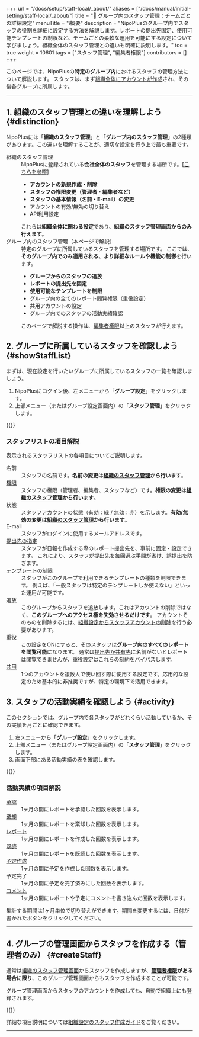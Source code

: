 +++
url = "/docs/setup/staff-local/_about/"
aliases = ["/docs/manual/initial-setting/staff-local/_about/"]
title = "🔑 グループ内のスタッフ管理：チームごとの詳細設定"
menuTitle = "ℹ️概要"
description = "NipoPlusのグループ内でスタッフの役割を詳細に設定する方法を解説します。レポートの提出先固定、使用可能テンプレートの制限など、チームごとの柔軟な運用を可能にする設定について学びましょう。組織全体のスタッフ管理との違いも明確に説明します。"
toc = true
weight = 10601
tags = ["スタッフ管理", "編集者権限"]
contributors = []
+++

このページでは、NipoPlusの**特定のグループ内**におけるスタッフの管理方法について解説します。
スタッフは、まず[組織全体にアカウントが作成](/docs/setup/staff-global/make/)され、その後各グループに所属します。

---

## 1. 組織のスタッフ管理との違いを理解しよう {#distinction}

NipoPlusには「**組織のスタッフ管理**」と「**グループ内のスタッフ管理**」の2種類があります。この違いを理解することが、適切な設定を行う上で最も重要です。

<dl class="basic">
<dt>組織のスタッフ管理</dt>
<dd>
    NipoPlusに登録されている<strong>会社全体のスタッフ</strong>を管理する場所です。<a href="/docs/setup/staff-global/manage/">[こちらを参照]</a>
    <ul>
        <li><strong>アカウントの新規作成・削除</strong></li>
        <li><strong>スタッフの権限変更（管理者・編集者など）</strong></li>
        <li><strong>スタッフの基本情報（名前・E-mail）の変更</strong></li>
        <li>アカウントの有効/無効の切り替え</li>
        <li>API利用設定</li>
    </ul>
    これらは<strong>組織全体に関わる設定</strong>であり、<strong>組織のスタッフ管理画面からのみ行えます</strong>。
</dd>
<dt>グループ内のスタッフ管理（本ページで解説）</dt>
<dd>
    特定のグループに所属しているスタッフを管理する場所です。
    ここでは、<strong>そのグループ内でのみ適用される、より詳細なルールや機能の制御</strong>を行います。
    <ul>
        <li><strong>グループからのスタッフの追放</strong></li>
        <li><strong>レポートの提出先を固定</strong></li>
        <li><strong>使用可能なテンプレートを制限</strong></li>
        <li>グループ内の全てのレポート閲覧権限（重役設定）</li>
        <li>共用アカウントの設定</li>
        <li>グループ内でのスタッフの活動実績確認</li>
    </ul>
    このページで解説する操作は、<a href="/docs/setup/staff-global/rank/">編集者権限</a>以上のスタッフが行えます。
</dd>
</dl>

## 2. グループに所属しているスタッフを確認しよう {#showStaffList}

まずは、現在設定を行いたいグループに所属しているスタッフの一覧を確認しましょう。

1.  NipoPlusにログイン後、左メニューから「**グループ設定**」をクリックします。
2.  上部メニュー（またはグループ設定画面内）の「**スタッフ管理**」をクリックします。

{{<icatch filename="img/staff-local" msg="この画面では、現在選択しているグループに参加しているスタッフの一覧を確認できます。各スタッフのグループ内での設定をここで行います。" alice="pc">}}

### スタッフリストの項目解説

表示されるスタッフリストの各項目についてご説明します。

<dl class="basic">
<dt>名前</dt>
<dd>スタッフの名前です。<strong>名前の変更は<a href="/docs/setup/staff-global/manage/#change_staff_data">組織のスタッフ管理</a>から行います</strong>。</dd>
<dt><a href="/docs/setup/staff-global/rank/">権限</a></dt>
<dd>スタッフの権限（管理者、編集者、スタッフなど）です。<strong>権限の変更は<a href="/docs/setup/staff-global/manage/#change_staff_data">組織のスタッフ管理</a>から行います</strong>。</dd>
<dt>状態</dt>
<dd>スタッフアカウントの状態（有効：緑 / 無効：赤）を示します。<strong>有効/無効の変更は<a href="/docs/setup/staff-global/manage/#disable">組織のスタッフ管理</a>から行います</strong>。</dd>
<dt>E-mail</dt>
<dd>スタッフがログインに使用するメールアドレスです。</dd>
<dt><a href="/docs/setup/staff-local/dist/">提出先の指定</a></dt>
<dd>
    スタッフが日報を作成する際のレポート提出先を、事前に固定・設定できます。
    これにより、スタッフが提出先を毎回選ぶ手間が省け、誤提出を防ぎます。
</dd>
<dt><a href="/docs/setup/staff-local/template/">テンプレートの制限</a></dt>
<dd>
    スタッフがこのグループで利用できるテンプレートの種類を制限できます。
    例えば、「一般スタッフは特定のテンプレートしか使えない」といった運用が可能です。
</dd>
<dt>追放</dt>
<dd>
    このグループからスタッフを追放します。これはアカウントの削除ではなく、<strong>このグループへのアクセス権を失効させるだけです</strong>。
    アカウントそのものを削除するには、<a href="/docs/setup/staff-global/make/#remove">組織設定からスタッフアカウントの削除</a>を行う必要があります。
</dd>
<dt>重役</dt>
<dd>
    この設定をONにすると、そのスタッフは<strong>グループ内のすべてのレポートを閲覧可能</strong>になります。
    通常は<a href="/docs/manual/write-report/dist/">提出先か共有先</a>に名前がないとレポートは閲覧できませんが、重役設定はこれらの制約をバイパスします。
</dd>
<dt><a href="/docs/setup/staff-local/share/">共用</a></dt>
<dd>
    1つのアカウントを複数人で使い回す際に使用する設定です。応用的な設定のため基本的に非推奨ですが、特定の環境下で活用できます。
</dd>
</dl>

## 3. スタッフの活動実績を確認しよう {#activity}

このセクションでは、グループ内で各スタッフがどれくらい活動しているか、その実績を月ごとに確認できます。

1.  左メニューから「**グループ設定**」をクリックします。
2.  上部メニュー（またはグループ設定画面内）の「**スタッフ管理**」をクリックします。
3.  画面下部にある活動実績の表を確認します。

{{<icatch filename="img/staff-activity" msg="各スタッフがその月に何件のレポート作成や承認などを行ったか、活動実績を一覧で確認できます。" alice="ok">}}

### 活動実績の項目解説

<dl class="basic">
<dt><a href="/docs/manual/read-report/state/#agree">承認</a></dt>
<dd>1ヶ月の間にレポートを承認した回数を表示します。</dd>
<dt><a href="/docs/manual/read-report/state/#reject">棄却</a></dt>
<dd>1ヶ月の間にレポートを棄却した回数を表示します。</dd>
<dt><a href="/docs/manual/write-report/write/">レポート</a></dt>
<dd>1ヶ月の間にレポートを作成した回数を表示します。</dd>
<dt><a href="/docs/manual/read-report/state/#readed">既読</a></dt>
<dd>1ヶ月の間にレポートを既読した回数を表示します。</dd>
<dt><a href="/docs/manual/event/list/">予定作成</a></dt>
<dd>1ヶ月の間に予定を作成した回数を表示します。</dd>
<dt>予定完了</dt>
<dd>1ヶ月の間に予定を完了済みにした回数を表示します。</dd>
<dt><a href="/docs/manual/read-report/state/#comment">コメント</a></dt>
<dd>1ヶ月の間にレポートや予定にコメントを書き込んだ回数を表示します。</dd>
</dl>

集計する期間は1ヶ月単位で切り替えができます。期間を変更するには、日付が書かれたボタンをクリックしてください。

---

## 4. グループの管理画面からスタッフを作成する（管理者のみ） {#createStaff}

通常は[組織のスタッフ管理画面](/docs/setup/staff-global/make/)からスタッフを作成しますが、**[管理者権限](/docs/setup/staff-global/rank/)がある場合に限り**、このグループ管理画面からもスタッフを作成することが可能です。

グループ管理画面からスタッフのアカウントを作成しても、自動で組織上にも登録されます。

{{<iTablet filename="img/makeStaff" msg="グループ管理画面からも新しいスタッフアカウントを作成できます。管理者権限がある場合にご利用ください。" alice="pc">}}

詳細な項目説明については[組織設定のスタッフ作成ガイド](/docs/setup/staff-global/make/#create_account_one)をご覧ください。

---
